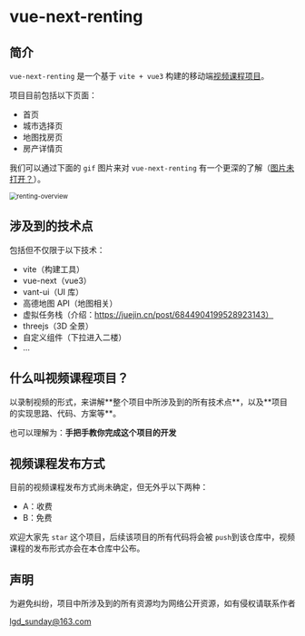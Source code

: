 # vue-next-renting



## 简介

`vue-next-renting` 是一个基于 `vite + vue3` 构建的移动端[视频课程项目](#jump)。

项目目前包括以下页面：

- 首页
- 城市选择页
- 地图找房页
- 房产详情页

我们可以通过下面的 `gif` 图片来对 `vue-next-renting` 有一个更深的了解（[图片未打开？](http://res.lgdsunday.club/renting-overview.gif)）。

<img src="https://res.lgdsunday.club/renting-overview.gif" alt="renting-overview" style="zoom:80%;" />



## 涉及到的技术点

包括但不仅限于以下技术：

- vite（构建工具）
- vue-next（vue3）
- vant-ui（UI 库）
- 高德地图 API（地图相关）
- 虚拟任务栈（介绍：https://juejin.cn/post/6844904199528923143）
- threejs（3D 全景）
- 自定义组件（下拉进入二楼）
- ...

<h2 id = "jump">什么叫视频课程项目？</h2>
以录制视频的形式，来讲解**整个项目中所涉及到的所有技术点**，以及**项目的实现思路、代码、方案等**。

也可以理解为：**手把手教你完成这个项目的开发**

## 视频课程发布方式

目前的视频课程发布方式尚未确定，但无外乎以下两种：

- A：收费
- B：免费

欢迎大家先 `star` 这个项目，后续该项目的所有代码将会被 `push`到该仓库中，视频课程的发布形式亦会在本仓库中公布。

## 声明

为避免纠纷，项目中所涉及到的所有资源均为网络公开资源，如有侵权请联系作者

lgd_sunday@163.com